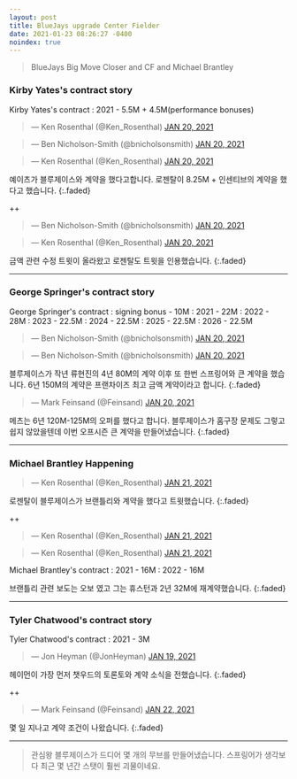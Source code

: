 ```yaml
---
layout: post
title: BlueJays upgrade Center Fielder
date: 2021-01-23 08:26:27 -0400
noindex: true
---
```


> BlueJays Big Move Closer and CF and Michael Brantley

### Kirby Yates's contract story

Kirby Yates's contract
: 2021 - 5.5M + 4.5M(performance bonuses)

<script async src="//platform.twitter.com/widgets.js" charset="utf-8"></script>
<blockquote class="twitter-tweet" data-lang="en">
  &mdash; Ken Rosenthal (@Ken_Rosenthal)
  <a href="https://twitter.com/Ken_Rosenthal/status/1351658074474491904">JAN 20, 2021</a>
</blockquote>

<script async src="//platform.twitter.com/widgets.js" charset="utf-8"></script>
<blockquote class="twitter-tweet" data-lang="en">
  &mdash; Ben Nicholson-Smith (@bnicholsonsmith)
  <a href="https://twitter.com/bnicholsonsmith/status/1351660634660872199">JAN 20, 2021</a>
</blockquote>

<script async src="//platform.twitter.com/widgets.js" charset="utf-8"></script>
<blockquote class="twitter-tweet" data-lang="en">
  &mdash; Ken Rosenthal (@Ken_Rosenthal)
  <a href="https://twitter.com/Ken_Rosenthal/status/1351707478430539777">JAN 20, 2021</a>
</blockquote>

예이츠가 블루제이스와 계약을 했다고합니다. 로젠탈이 8.25M + 인센티브의 계약을 했다고 했습니다.
{:.faded}

++

<script async src="//platform.twitter.com/widgets.js" charset="utf-8"></script>
<blockquote class="twitter-tweet" data-lang="en">
  &mdash; Ben Nicholson-Smith (@bnicholsonsmith)
  <a href="https://twitter.com/bnicholsonsmith/status/1351709584323440640">JAN 20, 2021</a>
</blockquote>

<script async src="//platform.twitter.com/widgets.js" charset="utf-8"></script>
<blockquote class="twitter-tweet" data-lang="en">
  &mdash; Ken Rosenthal (@Ken_Rosenthal)
  <a href="https://twitter.com/Ken_Rosenthal/status/1351712418376937476">JAN 20, 2021</a>
</blockquote>

금액 관련 수정 트윗이 올라왔고 로젠탈도 트윗을 인용했습니다.
{:.faded}

---

### George Springer's contract story

George Springer's contract
: signing bonus - 10M
: 2021 - 22M
: 2022 - 28M
: 2023 - 22.5M
: 2024 - 22.5M
: 2025 - 22.5M
: 2026 - 22.5M

<script async src="//platform.twitter.com/widgets.js" charset="utf-8"></script>
<blockquote class="twitter-tweet" data-lang="en">
  &mdash; Ben Nicholson-Smith (@bnicholsonsmith)
  <a href="https://twitter.com/bnicholsonsmith/status/1351744825670905859">JAN 20, 2021</a>
</blockquote>

<script async src="//platform.twitter.com/widgets.js" charset="utf-8"></script>
<blockquote class="twitter-tweet" data-lang="en">
  &mdash; Ben Nicholson-Smith (@bnicholsonsmith)
  <a href="https://twitter.com/bnicholsonsmith/status/1351754618292871174">JAN 20, 2021</a>
</blockquote>

블루제이스가 작년 류현진의 4년 80M의 계약 이후 또 한번 스프링어와 큰 계약을 했습니다. 6년 150M의 계약은 프랜차이즈 최고 금액 계약이라고 합니다.
{:.faded}

<script async src="//platform.twitter.com/widgets.js" charset="utf-8"></script>
<blockquote class="twitter-tweet" data-lang="en">
  &mdash; Mark Feinsand (@Feinsand)
  <a href="https://twitter.com/Feinsand/status/1351743242027593728">JAN 20, 2021</a>
</blockquote>

메츠는 6년 120M-125M의 오퍼를 했다고 합니다. 블루제이스가 홈구장 문제도 그렇고 쉽지 않았을텐데 이번 오프시즌 큰 계약을 만들어냈습니다.
{:.faded}

---

### Michael Brantley Happening

<script async src="//platform.twitter.com/widgets.js" charset="utf-8"></script>
<blockquote class="twitter-tweet" data-lang="en">
  &mdash; Ken Rosenthal (@Ken_Rosenthal)
  <a href="https://twitter.com/Ken_Rosenthal/status/1351936891294281729">JAN 21, 2021</a>
</blockquote>

로젠탈이 블루제이스가 브랜틀리와 계약을 했다고 트윗했습니다.
{:.faded}

++

<script async src="//platform.twitter.com/widgets.js" charset="utf-8"></script>
<blockquote class="twitter-tweet" data-lang="en">
  &mdash; Ken Rosenthal (@Ken_Rosenthal)
  <a href="https://twitter.com/Ken_Rosenthal/status/1351958293518934017">JAN 21, 2021</a>
</blockquote>

<script async src="//platform.twitter.com/widgets.js" charset="utf-8"></script>
<blockquote class="twitter-tweet" data-lang="en">
  &mdash; Ken Rosenthal (@Ken_Rosenthal)
  <a href="https://twitter.com/Ken_Rosenthal/status/1352003161431699462">JAN 21, 2021</a>
</blockquote>

Michael Brantley's contract
: 2021 - 16M
: 2022 - 16M

브랜틀리 관련 보도는 오보 였고 그는 휴스턴과 2년 32M에 재계약했습니다.
{:.faded}

---

### Tyler Chatwood's contract story

Tyler Chatwood's contract
: 2021 - 3M

<script async src="//platform.twitter.com/widgets.js" charset="utf-8"></script>
<blockquote class="twitter-tweet" data-lang="en">
  &mdash; Jon Heyman (@JonHeyman)
  <a href="https://twitter.com/JonHeyman/status/1351357795128504320">JAN 19, 2021</a>
</blockquote>

헤이먼이 가장 먼저 챗우드의 토론토와 계약 소식을 전했습니다.
{:.faded}

++

<script async src="//platform.twitter.com/widgets.js" charset="utf-8"></script>
<blockquote class="twitter-tweet" data-lang="en">
  &mdash; Mark Feinsand (@Feinsand)
  <a href="https://twitter.com/Feinsand/status/1352369782415380480">JAN 22, 2021</a>
</blockquote>

몇 일 지나고 계약 조건이 나왔습니다.
{:.faded}

---

> 관심왕 블루제이스가 드디어 몇 개의 무브를 만들어냈습니다. 스프링어가 생각보다 최근 몇 년간 스탯이 훨씬 괴물이네요.
